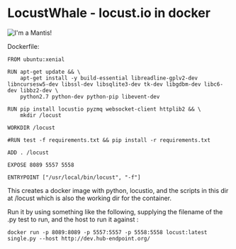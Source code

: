 LocustWhale - locust.io in docker
=====================================

![I'm a Mantis!](http://i.imgur.com/NyDBaMn.png "I'm a Mantis!")

Dockerfile: 

```
FROM ubuntu:xenial

RUN apt-get update && \
    apt-get install -y build-essential libreadline-gplv2-dev libncursesw5-dev libssl-dev libsqlite3-dev tk-dev libgdbm-dev libc6-dev libbz2-dev \
    python2.7 python-dev python-pip libevent-dev

RUN pip install locustio pyzmq websocket-client httplib2 && \
    mkdir /locust

WORKDIR /locust

#RUN test -f requirements.txt && pip install -r requirements.txt

ADD . /locust

EXPOSE 8089 5557 5558

ENTRYPOINT ["/usr/local/bin/locust", "-f"]
```

This creates a docker image with python, locustio, and the scripts in this dir at /locust
which is also the working dir for the container. 

Run it by using something like the following, supplying the filename of the .py test
to run, and the host to run it against :

```
docker run -p 8089:8089 -p 5557:5557 -p 5558:5558 locust:latest single.py --host http://dev.hub-endpoint.org/
```

